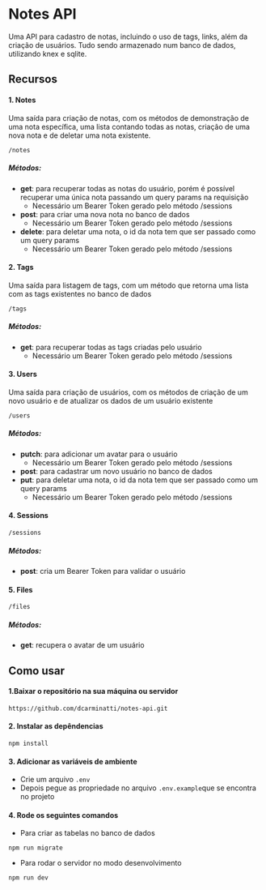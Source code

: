 # Notes API

Uma API para cadastro de notas, incluindo o uso de tags, links, além da criação de usuários. Tudo sendo armazenado num banco de dados, utilizando knex e sqlite.

## Recursos

#### 1. Notes

Uma saída para criação de notas, com os métodos de demonstração de uma nota específica, uma lista contando todas as notas, criação de uma nova nota e de deletar uma nota existente.

```
/notes
```

##### Métodos:
- **get**: para recuperar todas as notas do usuário, porém é possível recuperar uma única nota passando um query params na requisição
  - Necessário um Bearer Token gerado pelo método /sessions
- **post**: para criar uma nova nota no banco de dados
  - Necessário um Bearer Token gerado pelo método /sessions
- **delete**: para deletar uma nota, o id da nota tem que ser passado como um query params
  - Necessário um Bearer Token gerado pelo método /sessions

#### 2. Tags

Uma saída para listagem de tags, com um método que retorna uma lista com as tags existentes no banco de dados

```
/tags
```

##### Métodos:
- **get**: para recuperar todas as tags criadas pelo usuário
  - Necessário um Bearer Token gerado pelo método /sessions

#### 3. Users

Uma saída para criação de usuários, com os métodos de criação de um novo usuário e de atualizar os dados de um usuário existente

```
/users
```

##### Métodos:
- **putch**: para adicionar um avatar para o usuário
    - Necessário um Bearer Token gerado pelo método /sessions
- **post**: para cadastrar um novo usuário no banco de dados
- **put**: para deletar uma nota, o id da nota tem que ser passado como um query params
    - Necessário um Bearer Token gerado pelo método /sessions

#### 4. Sessions

```
/sessions
```

##### Métodos:
- **post**: cria um Bearer Token para validar o usuário


#### 5. Files

```
/files
```

##### Métodos:
- **get**: recupera o avatar de um usuário

## Como usar

#### 1.Baixar o repositório na sua máquina ou servidor

```
https://github.com/dcarminatti/notes-api.git
```

#### 2. Instalar as depêndencias
```
npm install
```

#### 3. Adicionar as variáveis de ambiente
- Crie um arquivo `.env`
- Depois pegue as propriedade no arquivo `.env.example`que se encontra no projeto

#### 4. Rode os seguintes comandos

- Para criar as tabelas no banco de dados

```
npm run migrate
```

- Para rodar o servidor no modo desenvolvimento

```
npm run dev
```
